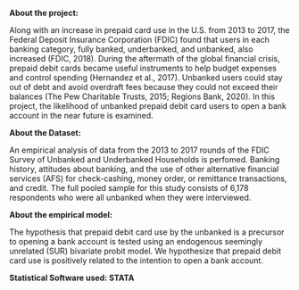 **About the project:**

Along with an increase in prepaid card use in the U.S. from 2013 to 2017, the Federal Deposit Insurance Corporation (FDIC) found that users in each banking category, fully banked, underbanked, and unbanked, also increased (FDIC, 2018). During the aftermath of the global financial crisis, prepaid debit cards became useful instruments to help budget expenses and control spending (Hernandez et al., 2017). Unbanked users could stay out of debt and avoid overdraft fees because they could not exceed their balances (The Pew Charitable Trusts, 2015; Regions Bank, 2020). In this project, the likelihood of unbanked prepaid debit card users to open a bank account in the near future is examined. 

**About the Dataset:**

An empirical analysis of data from the 2013 to 2017 rounds of the FDIC Survey of Unbanked and Underbanked Households is perfomed. Banking history, attitudes about banking, and the use of other alternative financial services (AFS) for check-cashing, money order, or remittance transactions, and credit. The full pooled sample for this study consists of 6,178 respondents who were all unbanked when they were interviewed. 

**About the empirical model:**

The hypothesis that prepaid debit card use by the unbanked is a precursor to opening a bank account is tested using an endogenous seemingly unrelated (SUR) bivariate probit model. We hypothesize that prepaid debit card use is positively related to the intention to open a bank account.

**Statistical Software used: STATA**
